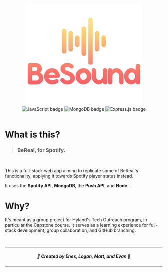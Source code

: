 <div align="center">
  <img width="375" height="325" src=".github/besound_logo.png">
  <br>
  <img src="https://img.shields.io/badge/javascript-%23323330.svg?style=for-the-badge&logo=javascript&logoColor=%23F7DF1E" alt="JavaScript badge">
  <img src="https://img.shields.io/badge/MongoDB-%234ea94b.svg?style=for-the-badge&logo=mongodb&logoColor=white" alt="MongoDB badge">
  <img src="https://img.shields.io/badge/express.js-%23404d59.svg?style=for-the-badge&logo=express&logoColor=%2361DAFB" alt="Express.js badge">
</div>
<br>

# What is this?
> ### BeReal, for Spotify.
<br>

This is a full-stack web app aiming to replicate some of BeReal's functionality, applying it towards Spotify player status instead.

It uses the **Spotify API**, **MongoDB**, the **Push API**, and **Node**.

# Why?

It's meant as a group project for Hyland's Tech Outreach program, in particular the Capstone course. It serves as a learning experience for full-stack development, group collaboration, and GitHub branching.

<br>

---

<h5 align="center"> 👑  Created by Enes, Logan, Matt, and Evan 👑 </h5>

---
